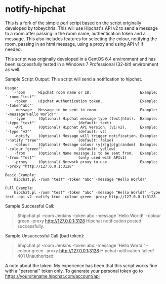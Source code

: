 notify-hipchat
==========================

This is a fork of the simple perl script based on the script originally developed by tobeychris. This will use Hipchat's API v2 to send a message to a room after passing in the room name, authentication token and a message. This also includes features for selecting the colour, notifying the room, passing in an html message, using a proxy and using API v1 if needed.

This script was originally developed in a CentOS 6.4 environment and has been successfully tested in a Windows 7 Professional (32-bit) environment as well.

Sample Script Output:
This script will send a notification to hipchat.

	Usage:
		-room      Hipchat room name or ID.                      Example: '-room "test"'
		-token     Hipchat Authentication token.                 Example: '-token"abc"'
		-message   Message to be sent to room.                   Example: '-message"Hello World!"'
		-type      (Optional) Hipchat message type (text|html).  Example: '-type "text"'                   (default: text)
		-API       (Optional) Hipchat API Version. (v1|v2).      Example: '-type "v2"'                     (default: v2)
		-notify    (Optional) Message will trigger notification. Example: '-notify "true"'                 (default: false)
		-colour    (Optional) Message colour (y|r|g|p|g|random)  Example: '-colour "green"'                (default: yellow)
		-from      (Optional) Name message is to be sent from.   Example: '-from "Test"'                   (only used with APIv1)
		-proxy     (Optional) Network proxy to use.              Example: '-proxy "http://127.0.0.1:3128"'

	Basic Example:
		hipchat.pl -room "test" -token "abc" -message "Hello World!" 

	Full Example:
		hipchat.pl -room "test" -token "abc" -message "Hello World!" -type text -api v2 -notify true -colour green -proxy http://127.0.0.1:3128

		
Sample Successful Call:
>$hipchat.pl -room Jenkins -token abc -message 'Hello World!' -colour green -proxy http://127.0.0.1:3128 
Hipchat notification posted successfully.

Sample Unsuccessful Call (bad token):
>$hipchat.pl -room Jenkins -token abd -message 'Hello World!' -colour green -proxy http://127.0.0.1:3128 
Hipchat notification failed!
401 Unauthorized

A note about the token. My experience has been that this script works fine with a "personal" token only. To generate your personal token go to https://yoursitename.hipchat.com/account/api
